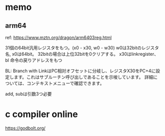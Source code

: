 
# memo

## arm64

ref: https://www.mztn.org/dragon/arm6403reg.html

31個の64bit汎用レジスタをもつ。(x0 - x30, w0 - w30)
w0は32bitのレジスタ名, x0は64bit。
32bitの場合は上位32bitを0クリアする。
x30はlinkregister、bl 命令の戻りアドレスをもつ

BL: Branch with LinkはPC相対オフセットに分岐し、レジスタX30をPC+4に設定します。これはサブルーチン呼び出しであることを示唆しています。
詳細については、コンテキストメニューで確認できます。

add, subは引数3つ必要

# c compiler online

https://godbolt.org/
